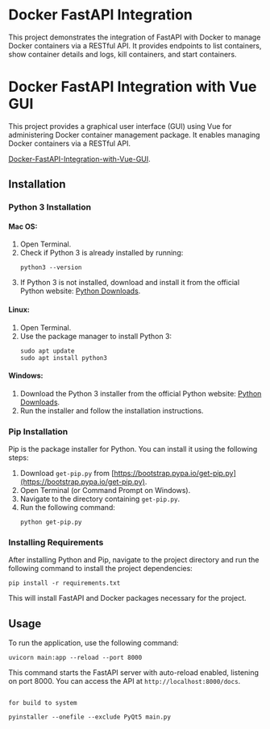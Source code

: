 
# Docker FastAPI Integration

This project demonstrates the integration of FastAPI with Docker to manage Docker containers via a RESTful API. It provides endpoints to list containers, show container details and logs, kill containers, and start containers.

# Docker FastAPI Integration with Vue GUI

This project provides a graphical user interface (GUI) using Vue for administering Docker container management package. It enables managing Docker containers via a RESTful API.

[Docker-FastAPI-Integration-with-Vue-GUI](https://github.com/saleh-saspx/Docker-FastAPI-Integration-with-Vue-GUI).


## Installation

### Python 3 Installation

#### Mac OS:

1. Open Terminal.
2. Check if Python 3 is already installed by running:
   ```
   python3 --version
   ```
3. If Python 3 is not installed, download and install it from the official Python website: [Python Downloads](https://www.python.org/downloads/).

#### Linux:

1. Open Terminal.
2. Use the package manager to install Python 3:
   ```
   sudo apt update
   sudo apt install python3
   ```

#### Windows:

1. Download the Python 3 installer from the official Python website: [Python Downloads](https://www.python.org/downloads/).
2. Run the installer and follow the installation instructions.

### Pip Installation

Pip is the package installer for Python. You can install it using the following steps:

1. Download `get-pip.py` from [https://bootstrap.pypa.io/get-pip.py](https://bootstrap.pypa.io/get-pip.py).
2. Open Terminal (or Command Prompt on Windows).
3. Navigate to the directory containing `get-pip.py`.
4. Run the following command:
   ```
   python get-pip.py
   ```

### Installing Requirements

After installing Python and Pip, navigate to the project directory and run the following command to install the project dependencies:

```
pip install -r requirements.txt
```

This will install FastAPI and Docker packages necessary for the project.

## Usage

To run the application, use the following command:

```
uvicorn main:app --reload --port 8000
```

This command starts the FastAPI server with auto-reload enabled, listening on port 8000. You can access the API at `http://localhost:8000/docs`.
```

for build to system 

pyinstaller --onefile --exclude PyQt5 main.py
